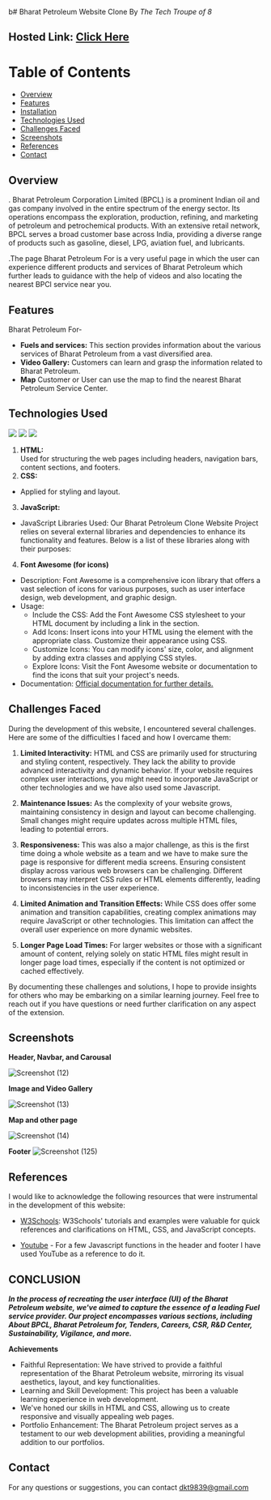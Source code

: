  b# Bharat Petroleum Website Clone By *The Tech Troupe of 8*

## Hosted Link: [Click Here](https://ayushagrawal2806.github.io/Bharat-Petroleum/)

# Table of Contents
  - [Overview](#overview)
  - [Features](#features)
  - [Installation](#installation)
  - [Technologies Used](#technologies-used)
  - [Challenges Faced](#challenges-faced)
  - [Screenshots](#screenshots)
  - [References](#references)
  - [Contact](#contact)


## Overview

. Bharat Petroleum Corporation Limited (BPCL) is a prominent Indian oil and gas company involved in the entire spectrum of the energy sector. Its operations encompass the exploration, production, refining, and marketing of petroleum and petrochemical products. With an extensive retail network, BPCL serves a broad customer base across India, providing a diverse range of products such as gasoline, diesel, LPG, aviation fuel, and lubricants.

.The page Bharat Petroleum For is a very useful page in which the user can experience different products and services of Bharat Petroleum which further leads to guidance with the help of videos and also locating the nearest BPCl service near you.


## Features

Bharat Petroleum For-
- **Fuels and services:** This section provides information about the various services of Bharat Petroleum from a vast diversified area.
- **Video Gallery:** Customers can learn and grasp the information related to Bharat Petroleum.
- **Map** Customer or User can use the map to find the nearest Bharat Petroleum Service Center.



## Technologies Used
<img src="https://img.icons8.com/color/48/000000/html-5.png"/>          <img src="https://img.icons8.com/color/48/000000/css3.png"/>          <img src="https://img.icons8.com/color/48/000000/javascript.png"/>    

1.  **HTML:**  
Used for structuring the web pages including headers, navigation bars, content sections, and footers.
2.  **CSS:** 
 - Applied for styling and layout.
3.  **JavaScript:**
 - JavaScript Libraries Used: Our Bharat Petroleum Clone Website Project relies on several external libraries and dependencies to enhance its functionality and features. Below is a list of these libraries along with their purposes:

4.  **Font Awesome (for icons)**
 - Description: Font Awesome is a comprehensive icon library that offers a vast selection of icons for various purposes, such as user interface design, web development, and graphic design.
 - Usage:
   - Include the CSS: Add the Font Awesome CSS stylesheet to your HTML document by including a link in the <head> section.
   - Add Icons: Insert icons into your HTML using the element with the appropriate class. Customize their appearance using CSS.
   - Customize Icons: You can modify icons' size, color, and alignment by adding extra classes and applying CSS styles.
   - Explore Icons: Visit the Font Awesome website or documentation to find the icons that suit your project's needs.
 - Documentation: [Official documentation for further details.](https://fontawesome.com/)


## Challenges Faced

During the development of this website, I encountered several challenges. Here are some of the difficulties I faced and how I overcame them:

1. **Limited Interactivity:**
 HTML and CSS are primarily used for structuring and styling content, respectively. They lack the ability to provide advanced interactivity and dynamic behavior. If your website requires complex user interactions, you might need to incorporate JavaScript or other technologies and we have also used some Javascript.

2. **Maintenance Issues:**
 As the complexity of your website grows, maintaining consistency in design and layout can become challenging. Small changes might require updates across multiple HTML files, leading to potential errors.

3. **Responsiveness:**
This was also a major challenge, as this is the first time doing a whole website as a team and we have to make sure the page is responsive for different media screens. Ensuring consistent display across various web browsers can be challenging. Different browsers may interpret CSS rules or HTML elements differently, leading to inconsistencies in the user experience.

4. **Limited Animation and Transition Effects:** While CSS does offer some animation and transition capabilities, creating complex animations may require JavaScript or other technologies. This limitation can affect the overall user experience on more dynamic websites.

5. **Longer Page Load Times:**
 For larger websites or those with a significant amount of content, relying solely on static HTML files might result in longer page load times, especially if the content is not optimized or cached effectively.

By documenting these challenges and solutions, I hope to provide insights for others who may be embarking on a similar learning journey. Feel free to reach out if you have questions or need further clarification on any aspect of the extension.


## Screenshots

**Header, Navbar, and Carousal**

![Screenshot (12)](https://github.com/ayushagrawal2806/Bharat-Petroleum/assets/70975389/7031057e-6291-4274-8efd-9a72ed393905)


**Image and Video Gallery**

![Screenshot (13)](https://github.com/ayushagrawal2806/Bharat-Petroleum/assets/70975389/a3409a16-3964-48dc-a4fc-47a35f3e0326)


**Map and other page**

![Screenshot (14)](https://github.com/ayushagrawal2806/Bharat-Petroleum/assets/70975389/edaa86c2-4edb-400e-a5b5-22310897be1e)


**Footer**
![Screenshot (125)](https://github.com/ayushagrawal2806/Bharat-Petroleum/assets/72606635/a8f0308e-9036-4098-a6c2-e58ea076a52c)


## References

I would like to acknowledge the following resources that were instrumental in the development of this website:

- [W3Schools](https://www.w3schools.com/): W3Schools' tutorials and examples were valuable for quick references and clarifications on HTML, CSS, and JavaScript concepts.

- [Youtube](https://www.youtube.com/) - For a few Javascript functions in the header and footer I have used YouTube as a reference to do it.



## **CONCLUSION**

***In the process of recreating the user interface (UI) of the Bharat Petroleum website, we've aimed to capture the essence of a leading Fuel service provider.
Our project encompasses various sections, including About BPCL, Bharat Petroleum for, Tenders, Careers, CSR, R&D Center, Sustainability, Vigilance, and more.***

**Achievements**
- Faithful Representation: We have strived to provide a faithful representation of the Bharat Petroleum website, mirroring its visual aesthetics, layout, and key functionalities.
- Learning and Skill Development: This project has been a valuable learning experience in web development.
- We've honed our skills in HTML and CSS, allowing us to create responsive and visually appealing web pages.
- Portfolio Enhancement: The Bharat Petroleum project serves as a testament to our web development abilities, providing a meaningful addition to our portfolios.


## Contact

For any questions or suggestions, you can contact dkt9839@gmail.com
